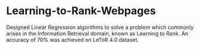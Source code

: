 # Learning-to-Rank-Webpages
Designed Linear Regression algorithms to solve a problem which commonly arises in the Information Retrieval domain, known as Learning to Rank. An accuracy of 70% was achieved on LeToR 4.0 dataset. 

